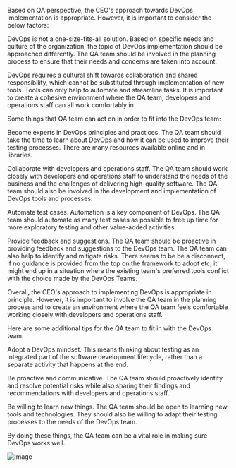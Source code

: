 Based on QA perspective, the CEO's approach towards DevOps implementation is appropriate. However, it is important to consider the below factors:

DevOps is not a one-size-fits-all solution. Based on specific needs and culture of the organization, the topic of DevOps implementation should be approached differently. The QA team should be involved in the planning process to ensure that their needs and concerns are taken into account.

DevOps requires a cultural shift towards collaboration and shared responsibility, which cannot be substituted through implementation of new tools. Tools can only help to automate and streamline tasks. It is important to create a cohesive environment where the QA team, developers and operations staff can all work comfortably in.

Some things that QA team can act on in order to fit into the DevOps team:

Become experts in DevOps principles and practices. The QA team should take the time to learn about DevOps and how it can be used to improve their testing processes. There are many resources available online and in libraries.

Collaborate with developers and operations staff. The QA team should work closely with developers and operations staff to understand the needs of the business and the challenges of delivering high-quality software. The QA team should also be involved in the development and implementation of DevOps tools and processes.

Automate test cases. Automation is a key component of DevOps. The QA team should automate as many test cases as possible to free up time for more exploratory testing and other value-added activities.

Provide feedback and suggestions. The QA team should be proactive in providing feedback and suggestions to the DevOps team. The QA team can also help to identify and mitigate risks. There seems to be be a disconnect, if no guidance is provided from the top on the framework to adopt etc, it might end up in a situation where the existing team's preferred tools conflict with the choice made by the DevOps Teams. 

Overall, the CEO's approach to implementing DevOps is appropriate in principle. However, it is important to involve the QA team in the planning process and to create an environment where the QA team feels comfortable working closely with developers and operations staff.

Here are some additional tips for the QA team to fit in with the DevOps team:

Adopt a DevOps mindset. This means thinking about testing as an integrated part of the software development lifecycle, rather than a separate activity that happens at the end.

Be proactive and communicative. The QA team should proactively identify and resolve potential risks while also sharing their findings and recommendations with developers and operations staff.

Be willing to learn new things. The QA team should be open to learning new tools and technologies. They should also be willing to adapt their testing processes to the needs of the DevOps team.

By doing these things, the QA team can be a vital role in making sure DevOps works well.
  
![image](https://github.com/ebethliz/life/assets/145418240/e31d3851-e1f3-45bc-85fe-a722c00f05bc)
